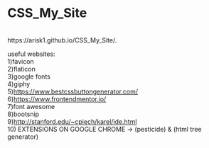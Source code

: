 # CSS_My_Site

<br>
https://arisk1.github.io/CSS_My_Site/.
<br>


useful websites:<br>
1)favicon<br>
2)flaticon<br>
3)google fonts<br>
4)giphy<br>
5)https://www.bestcssbuttongenerator.com/<br>
6)https://www.frontendmentor.io/<br>
7)font awesome<br>
8)bootsnip<br>
9)http://stanford.edu/~cpiech/karel/ide.html<br>
10) EXTENSIONS ON GOOGLE CHROME -> (pesticide) & (html tree generator)
